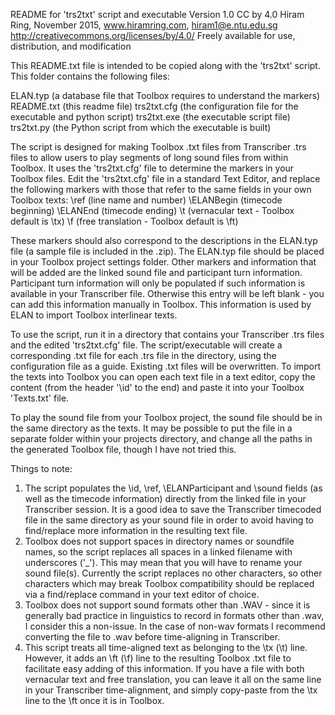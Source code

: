 README for 'trs2txt' script and executable
Version 1.0
CC by 4.0 Hiram Ring, November 2015, www.hiramring.com, hiram1@e.ntu.edu.sg
http://creativecommons.org/licenses/by/4.0/
Freely available for use, distribution, and modification

This README.txt file is intended to be copied along with the 'trs2txt' script.
This folder contains the following files:

ELAN.typ (a database file that Toolbox requires to understand the markers)
README.txt (this readme file)
trs2txt.cfg (the configuration file for the executable and python script)
trs2txt.exe (the executable script file)
trs2txt.py (the Python script from which the executable is built)

The script is designed for making Toolbox .txt files from Transcriber .trs files to allow users to play segments of long sound files from within Toolbox. It uses the 'trs2txt.cfg' file to determine the markers in your Toolbox files. Edit the 'trs2txt.cfg' file in a standard Text Editor, and replace the following markers with those that refer to the same fields in your own Toolbox texts:
 \ref (line name and number)
 \ELANBegin (timecode beginning)
 \ELANEnd (timecode ending)
 \t (vernacular text - Toolbox default is \tx)
 \f (free translation - Toolbox default is \ft)

These markers should also correspond to the descriptions in the ELAN.typ file (a sample file is included in the .zip). The ELAN.typ file should be placed in your Toolbox project settings folder. Other markers and information that will be added are the linked sound file and participant turn information. Participant turn information will only be populated if such information is available in your Transcriber file. Otherwise this entry will be left blank - you can add this information manually in Toolbox. This information is used by ELAN to import Toolbox interlinear texts.

To use the script, run it in a directory that contains your Transcriber .trs files and the edited 'trs2txt.cfg' file. The script/executable will create a corresponding .txt file for each .trs file in the directory, using the configuration file as a guide. Existing .txt files will be overwritten. To import the texts into Toolbox you can open each text file in a text editor, copy the content (from the header '\id' to the end) and paste it into your Toolbox 'Texts.txt' file.

To play the sound file from your Toolbox project, the sound file should be in the same directory as the texts. It may be possible to put the file in a separate folder within your projects directory, and change all the paths in the generated Toolbox file, though I have not tried this.

Things to note:
1) The script populates the \id, \ref, \ELANParticipant and \sound fields (as well as the timecode information) directly from the linked file in your Transcriber session. It is a good idea to save the Transcriber timecoded file in the same directory as your sound file in order to avoid having to find/replace more information in the resulting text file.
2) Toolbox does not support spaces in directory names or soundfile names, so the script replaces all spaces in a linked filename with underscores ('_'). This may mean that you will have to rename your sound file(s). Currently the script replaces no other characters, so other characters which may break Toolbox compatibility should be replaced via a find/replace command in your text editor of choice.
3) Toolbox does not support sound formats other than .WAV - since it is generally bad practice in linguistics to record in formats other than .wav, I consider this a non-issue. In the case of non-wav formats I recommend converting the file to .wav before time-aligning in Transcriber.
4) This script treats all time-aligned text as belonging to the \tx (\t) line. However, it adds an \ft (\f) line to the resulting Toolbox .txt file to facilitate easy adding of this information. If you have a file with both vernacular text and free translation, you can leave it all on the same line in your Transcriber time-alignment, and simply copy-paste from the \tx line to the \ft once it is in Toolbox.

